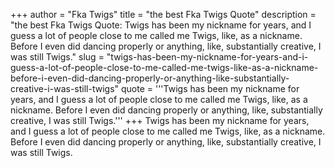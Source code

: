 +++
author = "Fka Twigs"
title = "the best Fka Twigs Quote"
description = "the best Fka Twigs Quote: Twigs has been my nickname for years, and I guess a lot of people close to me called me Twigs, like, as a nickname. Before I even did dancing properly or anything, like, substantially creative, I was still Twigs."
slug = "twigs-has-been-my-nickname-for-years-and-i-guess-a-lot-of-people-close-to-me-called-me-twigs-like-as-a-nickname-before-i-even-did-dancing-properly-or-anything-like-substantially-creative-i-was-still-twigs"
quote = '''Twigs has been my nickname for years, and I guess a lot of people close to me called me Twigs, like, as a nickname. Before I even did dancing properly or anything, like, substantially creative, I was still Twigs.'''
+++
Twigs has been my nickname for years, and I guess a lot of people close to me called me Twigs, like, as a nickname. Before I even did dancing properly or anything, like, substantially creative, I was still Twigs.
